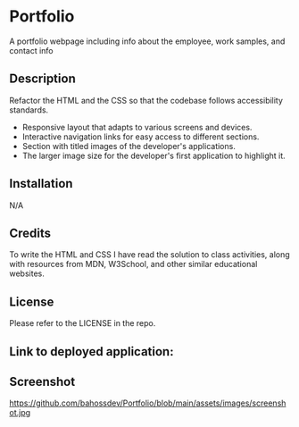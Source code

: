 # Portfolio
A portfolio webpage including info about the employee, work samples, and contact info

## Description

Refactor the HTML and the CSS so that the codebase follows accessibility standards.

- Responsive layout that adapts to various screens and devices.
- Interactive navigation links for easy access to different sections.
- Section with titled images of the developer's applications.
- The larger image size for the developer's first application to highlight it.


## Installation
N/A

## Credits

To write the HTML and CSS I have read the solution to class activities, along with resources from MDN, W3School, and other similar educational websites.

## License

Please refer to the LICENSE in the repo.

## Link to deployed application:

## Screenshot

https://github.com/bahossdev/Portfolio/blob/main/assets/images/screenshot.jpg

